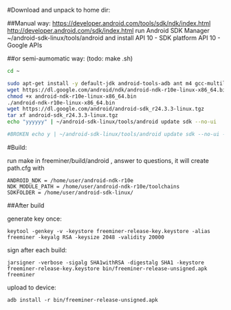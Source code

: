 #Download and unpack to home dir:

##Manual way:
https://developer.android.com/tools/sdk/ndk/index.html
http://developer.android.com/sdk/index.html
run Android SDK Manager
~/android-sdk-linux/tools/android
 and install
  API 10 - SDK platform
  API 10 - Google APIs


##or semi-aumomatic way: (todo: make .sh)


```bash
cd ~

sudo apt-get install -y default-jdk android-tools-adb ant m4 gcc-multilib lib32z1
wget https://dl.google.com/android/ndk/android-ndk-r10e-linux-x86_64.bin
chmod +x android-ndk-r10e-linux-x86_64.bin
./android-ndk-r10e-linux-x86_64.bin
wget https://dl.google.com/android/android-sdk_r24.3.3-linux.tgz
tar xf android-sdk_r24.3.3-linux.tgz
echo "yyyyyy" | ~/android-sdk-linux/tools/android update sdk --no-ui

#BROKEN echo y | ~/android-sdk-linux/tools/android update sdk --no-ui --filter platform-tool,android-10,build-tools-22.0.1

```


#Build:

run make in freeminer/build/android , answer to questions, it will create path.cfg with
```
ANDROID_NDK = /home/user/android-ndk-r10e
NDK_MODULE_PATH = /home/user/android-ndk-r10e/toolchains
SDKFOLDER = /home/user/android-sdk-linux/
```

##After build

generate key once:
```
keytool -genkey -v -keystore freeminer-release-key.keystore -alias freeminer -keyalg RSA -keysize 2048 -validity 20000
```

sign after each build:
```
jarsigner -verbose -sigalg SHA1withRSA -digestalg SHA1 -keystore freeminer-release-key.keystore bin/freeminer-release-unsigned.apk freeminer
```

upload to device:
```
adb install -r bin/freeminer-release-unsigned.apk
```
